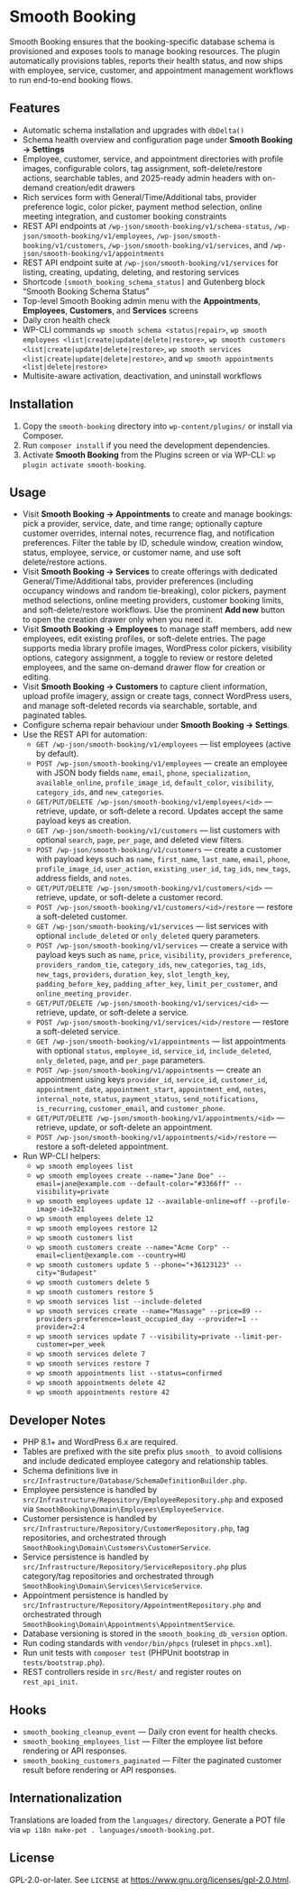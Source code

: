 # Smooth Booking

Smooth Booking ensures that the booking-specific database schema is provisioned and exposes tools to manage booking resources. The plugin automatically provisions tables, reports their health status, and now ships with employee, service, customer, and appointment management workflows to run end-to-end booking flows.

## Features
- Automatic schema installation and upgrades with `dbDelta()`
- Schema health overview and configuration page under **Smooth Booking → Settings**
- Employee, customer, service, and appointment directories with profile images, configurable colors, tag assignment, soft-delete/restore actions, searchable tables, and 2025-ready admin headers with on-demand creation/edit drawers
- Rich services form with General/Time/Additional tabs, provider preference logic, color picker, payment method selection, online meeting integration, and customer booking constraints
- REST API endpoints at `/wp-json/smooth-booking/v1/schema-status`, `/wp-json/smooth-booking/v1/employees`, `/wp-json/smooth-booking/v1/customers`, `/wp-json/smooth-booking/v1/services`, and `/wp-json/smooth-booking/v1/appointments`
- REST API endpoint suite at `/wp-json/smooth-booking/v1/services` for listing, creating, updating, deleting, and restoring services
- Shortcode `[smooth_booking_schema_status]` and Gutenberg block “Smooth Booking Schema Status”
- Top-level Smooth Booking admin menu with the **Appointments**, **Employees**, **Customers**, and **Services** screens
- Daily cron health check
- WP-CLI commands `wp smooth schema <status|repair>`, `wp smooth employees <list|create|update|delete|restore>`, `wp smooth customers <list|create|update|delete|restore>`, `wp smooth services <list|create|update|delete|restore>`, and `wp smooth appointments <list|delete|restore>`
- Multisite-aware activation, deactivation, and uninstall workflows

## Installation
1. Copy the `smooth-booking` directory into `wp-content/plugins/` or install via Composer.
2. Run `composer install` if you need the development dependencies.
3. Activate **Smooth Booking** from the Plugins screen or via WP-CLI: `wp plugin activate smooth-booking`.

## Usage
- Visit **Smooth Booking → Appointments** to create and manage bookings: pick a provider, service, date, and time range; optionally capture customer overrides, internal notes, recurrence flag, and notification preferences. Filter the table by ID, schedule window, creation window, status, employee, service, or customer name, and use soft delete/restore actions.
- Visit **Smooth Booking → Services** to create offerings with dedicated General/Time/Additional tabs, provider preferences (including occupancy windows and random tie-breaking), color pickers, payment method selections, online meeting providers, customer booking limits, and soft-delete/restore workflows. Use the prominent **Add new** button to open the creation drawer only when you need it.
- Visit **Smooth Booking → Employees** to manage staff members, add new employees, edit existing profiles, or soft-delete entries. The page supports media library profile images, WordPress color pickers, visibility options, category assignment, a toggle to review or restore deleted employees, and the same on-demand drawer flow for creation or editing.
- Visit **Smooth Booking → Customers** to capture client information, upload profile imagery, assign or create tags, connect WordPress users, and manage soft-deleted records via searchable, sortable, and paginated tables.
- Configure schema repair behaviour under **Smooth Booking → Settings**.
- Use the REST API for automation:
  - `GET /wp-json/smooth-booking/v1/employees` — list employees (active by default).
  - `POST /wp-json/smooth-booking/v1/employees` — create an employee with JSON body fields `name`, `email`, `phone`, `specialization`, `available_online`, `profile_image_id`, `default_color`, `visibility`, `category_ids`, and `new_categories`.
  - `GET/PUT/DELETE /wp-json/smooth-booking/v1/employees/<id>` — retrieve, update, or soft-delete a record. Updates accept the same payload keys as creation.
  - `GET /wp-json/smooth-booking/v1/customers` — list customers with optional `search`, `page`, `per_page`, and deleted view filters.
  - `POST /wp-json/smooth-booking/v1/customers` — create a customer with payload keys such as `name`, `first_name`, `last_name`, `email`, `phone`, `profile_image_id`, `user_action`, `existing_user_id`, `tag_ids`, `new_tags`, address fields, and `notes`.
  - `GET/PUT/DELETE /wp-json/smooth-booking/v1/customers/<id>` — retrieve, update, or soft-delete a customer record.
  - `POST /wp-json/smooth-booking/v1/customers/<id>/restore` — restore a soft-deleted customer.
  - `GET /wp-json/smooth-booking/v1/services` — list services with optional `include_deleted` or `only_deleted` query parameters.
  - `POST /wp-json/smooth-booking/v1/services` — create a service with payload keys such as `name`, `price`, `visibility`, `providers_preference`, `providers_random_tie`, `category_ids`, `new_categories`, `tag_ids`, `new_tags`, `providers`, `duration_key`, `slot_length_key`, `padding_before_key`, `padding_after_key`, `limit_per_customer`, and `online_meeting_provider`.
  - `GET/PUT/DELETE /wp-json/smooth-booking/v1/services/<id>` — retrieve, update, or soft-delete a service.
  - `POST /wp-json/smooth-booking/v1/services/<id>/restore` — restore a soft-deleted service.
  - `GET /wp-json/smooth-booking/v1/appointments` — list appointments with optional `status`, `employee_id`, `service_id`, `include_deleted`, `only_deleted`, `page`, and `per_page` parameters.
  - `POST /wp-json/smooth-booking/v1/appointments` — create an appointment using keys `provider_id`, `service_id`, `customer_id`, `appointment_date`, `appointment_start`, `appointment_end`, `notes`, `internal_note`, `status`, `payment_status`, `send_notifications`, `is_recurring`, `customer_email`, and `customer_phone`.
  - `GET/PUT/DELETE /wp-json/smooth-booking/v1/appointments/<id>` — retrieve, update, or soft-delete an appointment.
  - `POST /wp-json/smooth-booking/v1/appointments/<id>/restore` — restore a soft-deleted appointment.
- Run WP-CLI helpers:
  - `wp smooth employees list`
  - `wp smooth employees create --name="Jane Doe" --email=jane@example.com --default-color="#3366ff" --visibility=private`
  - `wp smooth employees update 12 --available-online=off --profile-image-id=321`
  - `wp smooth employees delete 12`
  - `wp smooth employees restore 12`
  - `wp smooth customers list`
  - `wp smooth customers create --name="Acme Corp" --email=client@example.com --country=HU`
  - `wp smooth customers update 5 --phone="+36123123" --city="Budapest"`
  - `wp smooth customers delete 5`
  - `wp smooth customers restore 5`
  - `wp smooth services list --include-deleted`
  - `wp smooth services create --name="Massage" --price=89 --providers-preference=least_occupied_day --provider=1 --provider=2:4`
  - `wp smooth services update 7 --visibility=private --limit-per-customer=per_week`
  - `wp smooth services delete 7`
  - `wp smooth services restore 7`
  - `wp smooth appointments list --status=confirmed`
  - `wp smooth appointments delete 42`
  - `wp smooth appointments restore 42`

## Developer Notes
- PHP 8.1+ and WordPress 6.x are required.
- Tables are prefixed with the site prefix plus `smooth_` to avoid collisions and include dedicated employee category and relationship tables.
- Schema definitions live in `src/Infrastructure/Database/SchemaDefinitionBuilder.php`.
- Employee persistence is handled by `src/Infrastructure/Repository/EmployeeRepository.php` and exposed via `SmoothBooking\Domain\Employees\EmployeeService`.
- Customer persistence is handled by `src/Infrastructure/Repository/CustomerRepository.php`, tag repositories, and orchestrated through `SmoothBooking\Domain\Customers\CustomerService`.
- Service persistence is handled by `src/Infrastructure/Repository/ServiceRepository.php` plus category/tag repositories and orchestrated through `SmoothBooking\Domain\Services\ServiceService`.
- Appointment persistence is handled by `src/Infrastructure/Repository/AppointmentRepository.php` and orchestrated through `SmoothBooking\Domain\Appointments\AppointmentService`.
- Database versioning is stored in the `smooth_booking_db_version` option.
- Run coding standards with `vendor/bin/phpcs` (ruleset in `phpcs.xml`).
- Run unit tests with `composer test` (PHPUnit bootstrap in `tests/bootstrap.php`).
- REST controllers reside in `src/Rest/` and register routes on `rest_api_init`.

## Hooks
- `smooth_booking_cleanup_event` — Daily cron event for health checks.
- `smooth_booking_employees_list` — Filter the employee list before rendering or API responses.
- `smooth_booking_customers_paginated` — Filter the paginated customer result before rendering or API responses.

## Internationalization
Translations are loaded from the `languages/` directory. Generate a POT file via `wp i18n make-pot . languages/smooth-booking.pot`.

## License
GPL-2.0-or-later. See `LICENSE` at https://www.gnu.org/licenses/gpl-2.0.html.
